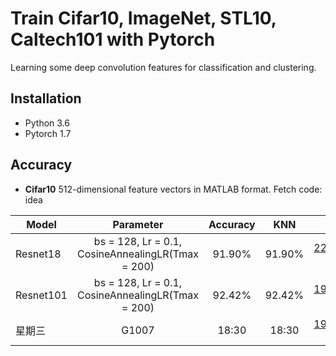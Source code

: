 # Train Cifar10, ImageNet, STL10, Caltech101 with Pytorch
Learning some deep convolution features for classification and clustering.
## Installation
* Python 3.6 
* Pytorch 1.7

## Accuracy
* **Cifar10** 512-dimensional feature vectors in MATLAB format.  Fetch code: idea

| Model         | Parameter                                                | Accuracy     |  KNN          | Downlaod     | 
| ------------- |:-------------:                                           | :-----:      |  :-----:      | :-----:      | 
|  Resnet18     |bs = 128, Lr = 0.1, CosineAnnealingLR(Tmax = 200)         | 91.90%       |  91.90%       | [228_epoch.pth](https://pan.baidu.com/s/1a8yZH5KrPVxt8j8dGCYhTw) \|  [512-D](https://github.com/StevenWangNPU/Deep-Features-Learning/edit/main/README.md) | 
|  Resnet101    |bs = 128, Lr = 0.1, CosineAnnealingLR(Tmax = 200)         | 92.42%       |  92.42%       | [191_epoch.pth](https://pan.baidu.com/s/1ZIE3Ujx1zfOtfUAf-QPVyw) \| [512-D](https://github.com/StevenWangNPU/Deep-Features-Learning/edit/main/README.md) |
|  星期三        | G1007                                                    | 18:30        |  18:30        | [191_epoch.pth](https://github.com/StevenWangNPU/Deep-Features-Learning/edit/main/README.md) \| [512-D](https://github.com/StevenWangNPU/Deep-Features-Learning/edit/main/README.md) |      

